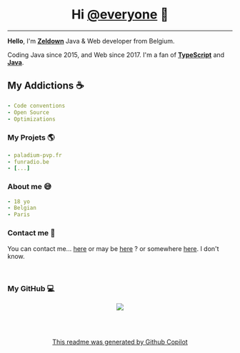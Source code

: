 <h1 align="center">Hi <a href="https://www.youtube.com/watch?v=dQw4w9WgXcQ">@everyone</a> 👋</h1>

--- 
<b>Hello</b>, I'm <b>[Zeldown](https://discords.com/bio/p/zeldown)</b> Java & Web developer from Belgium.

Coding Java since 2015, and Web since 2017. I'm a fan of <b><a href="https://www.typescriptlang.org/">TypeScript</a></b> and <b><a href="https://www.java.com/fr/">Java</a></b>.

## My Addictions ☕

```yaml
- Code conventions
- Open Source
- Optimizations
```

### My Projets 🌎

```yaml
- paladium-pvp.fr
- funradio.be
- [...]
```

### About me 😅

```yaml
- 18 yo
- Belgian
- Paris
```

### Contact me 📧
You can contact me... [here](https://twitter.com/zeldown) or may be [here](https://discords.com/bio/p/zeldown) ? or somewhere [here](mailto:dev.zeldown@gmail.com?Subject=Hello%20world!). I don't know.

<br>

### My GitHub 💻

<p style="text-align:center;"><img src="https://github-readme-stats.vercel.app/api?username=Zeldown&show_icons=true&theme=radical&count_private=true"></p>


<br><br>
<p style="text-decoration: underline;text-align:center;">This readme was generated by <a href="https://copilot.github.com/">Github Copilot</a></p>
